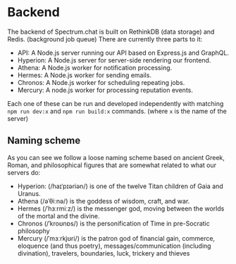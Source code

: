 # Backend

The backend of Spectrum.chat is built on RethinkDB (data storage) and Redis. (background job queue) There are currently three parts to it:

- API: A Node.js server running our API based on Express.js and GraphQL.
- Hyperion: A Node.js server for server-side rendering our frontend.
- Athena: A Node.js worker for notification processing.
- Hermes: A Node.js worker for sending emails.
- Chronos: A Node.js worker for scheduling repeating jobs.
- Mercury: A node.js worker for processing reputation events.

Each one of these can be run and developed independently with matching `npm run dev:x` and `npm run build:x` commands. (where `x` is the name of the server)

## Naming scheme

As you can see we follow a loose naming scheme based on ancient Greek, Roman, and philosophical figures that are somewhat related to what our servers do:

- Hyperion: (/haɪˈpɪəriən/) is one of the twelve Titan children of Gaia and Uranus.
- Athena (/əˈθiːnə/) is the goddess of wisdom, craft, and war.
- Hermes (/ˈhɜːrmiːz/) is the messenger god, moving between the worlds of the mortal and the divine.
- Chronos (/ˈkroʊnɒs/) is the personification of Time in pre-Socratic philosophy
- Mercury (/ˈmɜːrkjʊri/) is the patron god of financial gain, commerce, eloquence (and thus poetry), messages/communication (including divination), travelers, boundaries, luck, trickery and thieves
